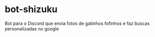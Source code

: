 # bot-shizuku
Bot para o Discord que envia fotos de gatinhos fofinhos e faz buscas personalizadas no google
